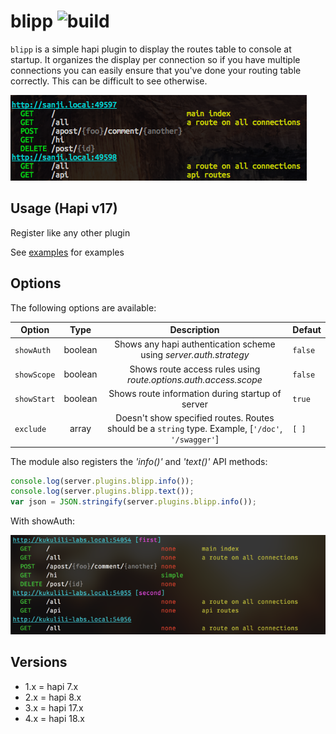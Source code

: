 # blipp ![build](https://travis-ci.org/danielb2/blipp.svg?branch=master)

`blipp` is a simple hapi plugin to display the routes table to console at
startup. It organizes the display per connection so if you have multiple
connections you can easily ensure that you've done your routing table
correctly. This can be difficult to see otherwise.

![image](images/screenshot.png)

## Usage (Hapi v17)

Register like any other plugin

See [examples](examples/) for examples

## Options

The following options are available:

Option | Type | Description | Defaut
-|:-:|:-:|-
`showAuth` | boolean | Shows any hapi authentication scheme using _server.auth.strategy_ | `false`
`showScope` | boolean | Shows route access rules using _route.options.auth.access.scope_ | `false`
`showStart` | boolean | Shows route information during startup of server | `true`
`exclude` | array | Doesn't show specified routes. Routes should be a `string` type. Example, [`'/doc'`, `'/swagger'`] | `[ ]`


The module also registers the _'info()'_  and _'text()'_ API methods:
```javascript
console.log(server.plugins.blipp.info());
console.log(server.plugins.blipp.text());
var json = JSON.stringify(server.plugins.blipp.info());
```


With showAuth:

![image](images/screenshot-with-auth.png)

## Versions

* 1.x = hapi 7.x
* 2.x = hapi 8.x
* 3.x = hapi 17.x
* 4.x = hapi 18.x